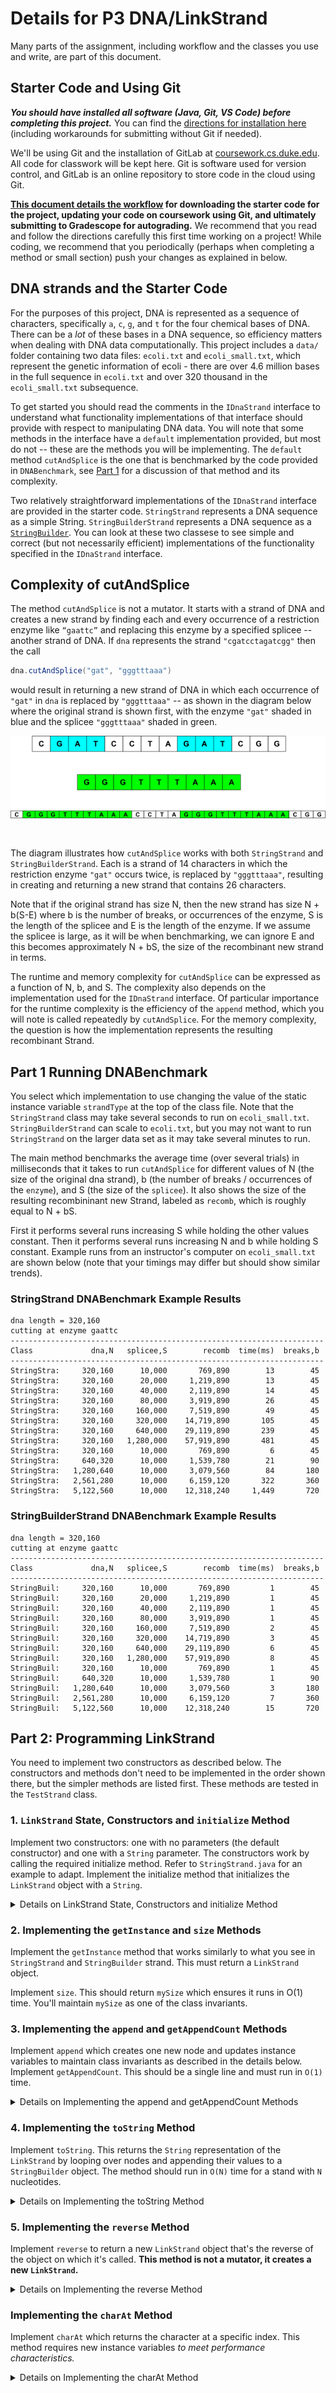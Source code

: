 # Details for P3 DNA/LinkStrand

Many parts of the assignment, including workflow and the classes you use and write, are part of this document.

## Starter Code and Using Git
**_You should have installed all software (Java, Git, VS Code) before completing this project._** You can find the [directions for installation here](https://coursework.cs.duke.edu/201fall23/resources-201/-/blob/main/installingSoftware.md) (including workarounds for submitting without Git if needed).

We'll be using Git and the installation of GitLab at [coursework.cs.duke.edu](https://coursework.cs.duke.edu). All code for classwork will be kept here. Git is software used for version control, and GitLab is an online repository to store code in the cloud using Git.

**[This document details the workflow](https://coursework.cs.duke.edu/201fall23/resources-201/-/blob/main/projectWorkflow.md) for downloading the starter code for the project, updating your code on coursework using Git, and ultimately submitting to Gradescope for autograding.** We recommend that you read and follow the directions carefully this first time working on a project! While coding, we recommend that you periodically (perhaps when completing a method or small section) push your changes as explained in below.

## DNA strands and the Starter Code

For the purposes of this project, DNA is represented as a sequence of characters, specifically `a`, `c`, `g`, and `t` for the four chemical bases of DNA. There can be a *lot* of these bases in a DNA sequence, so efficiency matters when dealing with DNA data computationally. This project includes a `data/` folder containing two data files: `ecoli.txt` and `ecoli_small.txt`, which represent the genetic information of ecoli - there are over 4.6 million bases in the full sequence in `ecoli.txt` and over 320 thousand in the `ecoli_small.txt` subsequence.

To get started you should read the comments in the `IDnaStrand` interface to understand what functionality implementations of that interface should provide with respect to manipulating DNA data. You will note that some methods in the interface have a `default` implementation provided, but most do not -- these are the methods you will be implementing. The `default` method `cutAndSplice` is the one that is benchmarked by the code provided in `DNABenchmark`, see [Part 1](#part-1-running-dnabenchmark-profiling-analysis) for a discussion of that method and its complexity.

Two relatively straightforward implementations of the `IDnaStrand` interface are provided in the starter code. `StringStrand` represents a DNA sequence as a simple String. `StringBuilderStrand` represents a DNA sequence as a  [`StringBuilder`](https://docs.oracle.com/en/java/javase/17/docs/api/java.base/java/lang/StringBuilder.html). You can look at these two classese to see simple and correct (but not necessarily efficient) implementations of the functionality specified in the `IDnaStrand` interface.

## Complexity of cutAndSplice

The method `cutAndSplice` is not a mutator. It starts with a strand of DNA and creates a new strand by finding each and every occurrence of a restriction enzyme like `“gaattc”` and replacing this enzyme by a specified splicee -- another strand of DNA. If `dna` represents the strand `"cgatcctagatcgg"` then the call 

```java
dna.cutAndSplice("gat", "gggtttaaa")
```

would result in returning a new strand of DNA in which each occurrence of `"gat"` in `dna` is replaced by `"gggtttaaa"` -- as shown in the diagram below where the original strand is shown first, with the enzyme `"gat"` shaded in blue and the splicee `"gggtttaaa"` shaded in green. 

<div align="center">
  <img src="figures/splice.png">
</div>

```


```

The diagram illustrates how `cutAndSplice` works with both `StringStrand` and `StringBuilderStrand`. Each is a strand of 14 characters in which the restriction enzyme `"gat"` occurs twice, is replaced by `"gggtttaaa"`, resulting in creating and returning a new strand that contains 26 characters.

Note that if the original strand has size N, then the new strand has size N + b(S-E) where b is the number of breaks, or occurrences of the enzyme, S is the length of the splicee and E is the length of the enzyme. If we assume the splicee is large, as it will be when benchmarking, we can ignore E and this becomes approximately N + bS, the size of the recombinant new strand in terms. 

The runtime and memory complexity for `cutAndSplice` can be expressed as a function of N, b, and S. The complexity also depends on the implementation used for the `IDnaStrand` interface. Of particular importance for the runtime complexity is the efficiency of the `append` method, which you will note is called repeatedly by `cutAndSplice`. For the memory complexity, the question is how the implementation represents the resulting recombinant Strand.

## Part 1 Running DNABenchmark

You select which implementation to use changing the value of the static instance variable `strandType` at the top of the class file. Note that the `StringStrand` class may take several seconds to run on `ecoli_small.txt`. `StringBuilderStrand` can scale to `ecoli.txt`, but you may not want to run `StringStrand` on the larger data set as it may take several minutes to run.

The main method benchmarks the average time (over several trials)  in milliseconds that it takes to run `cutAndSplice` for different values of N (the size of the original dna strand), b (the number of breaks / occurrences of the `enzyme`), and S (the size of the `splicee`). It also shows the size of the resulting recombininant new Strand, labeled as `recomb`, which is roughly equal to N + bS. 

First it performs several runs increasing S while holding the other values constant. Then it performs several runs increasing N and b while holding S constant. Example runs from an instructor's computer on `ecoli_small.txt` are shown below (note that your timings may differ but should show similar trends).

### StringStrand DNABenchmark Example Results

```
dna length = 320,160
cutting at enzyme gaattc
----------------------------------------------------------------------
Class             dna,N   splicee,S        recomb  time(ms)  breaks,b
----------------------------------------------------------------------
StringStra:     320,160      10,000       769,890        13        45
StringStra:     320,160      20,000     1,219,890        13        45
StringStra:     320,160      40,000     2,119,890        14        45
StringStra:     320,160      80,000     3,919,890        26        45
StringStra:     320,160     160,000     7,519,890        49        45
StringStra:     320,160     320,000    14,719,890       105        45
StringStra:     320,160     640,000    29,119,890       239        45
StringStra:     320,160   1,280,000    57,919,890       481        45
StringStra:     320,160      10,000       769,890         6        45
StringStra:     640,320      10,000     1,539,780        21        90
StringStra:   1,280,640      10,000     3,079,560        84       180
StringStra:   2,561,280      10,000     6,159,120       322       360
StringStra:   5,122,560      10,000    12,318,240     1,449       720
```

### StringBuilderStrand DNABenchmark Example Results

```
dna length = 320,160
cutting at enzyme gaattc
----------------------------------------------------------------------
Class             dna,N   splicee,S        recomb  time(ms)  breaks,b
----------------------------------------------------------------------
StringBuil:     320,160      10,000       769,890         1        45
StringBuil:     320,160      20,000     1,219,890         1        45
StringBuil:     320,160      40,000     2,119,890         1        45
StringBuil:     320,160      80,000     3,919,890         1        45
StringBuil:     320,160     160,000     7,519,890         2        45
StringBuil:     320,160     320,000    14,719,890         3        45
StringBuil:     320,160     640,000    29,119,890         6        45
StringBuil:     320,160   1,280,000    57,919,890         8        45
StringBuil:     320,160      10,000       769,890         1        45
StringBuil:     640,320      10,000     1,539,780         1        90
StringBuil:   1,280,640      10,000     3,079,560         3       180
StringBuil:   2,561,280      10,000     6,159,120         7       360
StringBuil:   5,122,560      10,000    12,318,240        15       720
```

## Part 2: Programming LinkStrand

You need to implement two constructors as described below.
The constructors and methods don't need to be implemented in the order shown there, but the simpler methods are listed first. These methods are tested in the `TestStrand` class.

### 1. `LinkStrand` State, Constructors and `initialize` Method
Implement two constructors: one with no parameters (the default constructor) and one with a `String` parameter. The constructors work by calling the required initialize method. Refer to `StringStrand.java` for an example to adapt. Implement the initialize method that initializes the `LinkStrand` object with a `String`.

<details>
<summary>Details on LinkStrand State, Constructors and initialize Method</summary>

You should start by defining a `private` inner `Node` class (that is, defined inside of the `LinkStrand` class) that defines a node in the `LinkStrand`. Each such node should store at least a `String` (referred to as `info` in this writeup) and a reference to the next node in the list. You will also need to define a constructor for your inner class.

After you have defined your node class, you should use the following instance variables definitions for the `ListStrand` class.

```java
private Node myFirst, myLast;
private long mySize;
private int myAppends;
private int myIndex;
private Node myCurrent;
private int myLocalIndex;
```

**All constructors and methods must maintain the following class invariants:**
1. `myFirst` references the first node in a linked list of nodes.
2. `myLast` references the last node in a linked list of nodes.
3. `mySize` represents the total number of characters stored in all nodes together.
4. `myAppends` is the number of times that the append method has been called. It would be useful to think of this as one less than the number of nodes in the linked list.

The following instance variables will be updated in `charAt()`:
1. `myIndex` tracks the last character we accessed with the `charAt()` method. Initialize this as `0`.
2. `myCurrent` tracks the last node holding the character at position `myIndex`. Initialize this as `myFirst`.
3. `myLocalIndex` tracks the last character we accessed within the `Node`. Initialize `this` as `0`.

Initially, when the `LinkStrand("cgatt...")` constructor is called  (though the `String` parameter can be any string) there will be a single node in the linked list that represents the DNA strand `"cgatt…"`. (The only way to have more than one node in a `LinkStrand` internal linked-list is by calling `.append`.)

<div align="center">
  <img src="figures/initialize.png">
</div>

As described above, you'll create two constructors. The string constructor should consist of one call to initialize which establishes the class invariant with a single node representing the entire strand of DNA as illustrated. The no-argument constructor, also called the default constructor, should have one line: `this("")`  --- this calls the one-parameter constructor with a String parameter of `""`. 

The `initialize` method will initialize instance variables and maintain the class invariants when it's called. Create a one-node list
in `initialize` and make sure that both `myFirst` and `myLast` reference/point to this Node. That will ensure part of the class invariant
is true.

</details>

### 2. Implementing the `getInstance` and `size` Methods
Implement the `getInstance` method that works similarly to what you see in `StringStrand` and `StringBuilder` strand. This must return a `LinkStrand` object. 

Implement `size`. This should return `mySize` which ensures it runs in O(1) time. You'll maintain `mySize` as one of the class invariants.

### 3. Implementing the `append` and `getAppendCount` Methods 
Implement `append` which creates one new node and updates instance variables to maintain class invariants as described in the details below. Implement `getAppendCount`. This should be a single line and must run in `O(1)` time.

<details>
<summary>Details on Implementing the append and getAppendCount Methods</summary>

The `append` method should add one new node to the end of the internal linked list and update state to maintain the invariant. For example, suppose that these two statements are both executed:

```java
LinkStrand dna = new LinkStrand("cgatt");
dna.append("aattcc");
```

The internal linked list maintained by `LinkStrand` after the first call consists of a single
node. After the call to append we have the following diagram:

<div align="center">
  <img src="figures/append.png">
</div>


Note that maintaining the class invariant after this call to append would require:
1. `myFirst` doesn't change
2. `myLast` changes to point to the new node added
3. `mySize` is incremented by six
4. `myAppends` is incremented by one (because a new node is added).

Note that `.append` returns an `IDnaStrand` object. This is the object that was just modified/appended to. However, the method append does not create a new `IDnaStrand` object. The `.append` method is a mutator -- it changes the internal state of the `IDnaStrand` object on which it's invoked, and then returns this `LinkStrand` object itself. Look carefully at both `StringStrand` and `StringBuilderStand` strand to see what to return.

Note that after implementing `append`, the method `getAppendCount` should return the correct result, the value of instance variable `myAppends` that's maintained by the class invariants and initialized/updated in `initialize` and `append`.
</details>


### 4. Implementing the `toString` Method
Implement `toString`. This returns the `String` representation of the `LinkStrand` by looping over nodes and appending their values to a `StringBuilder` object. The method should run in `O(N)` time for a stand with `N` nucleotides.

<details>
<summary>Details on Implementing the toString Method</summary>

The `toString` method returns the `String` representation of the entire DNA strand. Conceptually this is a concatenation of the `String` values stored in each node.

This method should use a standard `while` loop to visit each node in the internal linked list. The method creates and updates a single `StringBuilder` object by appending each `node.info` field to a `StringBuilder` object that's initially empty. The final return from `LinkStrand.toString` will simply be returning the result of calling `.toString()` on the `StringBuilder` object.

For more guidance on `StringBuilder`, see the [Java Documentation here](https://docs.oracle.com/en/java/javase/17/docs/api/java.base/java/lang/StringBuilder.html). 

You should be able to test all the methods implemented to this point using the class `TestStrand`. The testing methods in `TestStrand` rely on `.toString` being correct, so after implementing `.toString` you may find errors in your other methods as a result of testing.

</details>

### 5. Implementing the `reverse` Method
Implement `reverse` to return a new `LinkStrand` object that's the reverse of the object on which it's called. **This method is not a mutator, it creates a new `LinkStrand`.**

<details>
<summary>Details on Implementing the reverse Method</summary>

This method creates a new `LinkStrand` object that is the reverse of the object on which it's called. The reverse of `"cgatccgg"` is `"ggcctagc"`. This method returns a new strand; **it does not alter the strand on which it's called**, i.e., it's not a mutator. 

You should create a new linked list with nodes in reverse order, and each string in each node also reversed. Put differently: The reversed `LinkStrand` you return should have the same number of nodes as the original `LinkStrand`, but in reverse order; each internal node should also contain the reversed `String` of the corresponding node in the original `LinkStrand`. 

For example, if the original `LinkStrand` looks like
<div align="center">
  <img width=300 src="figures/beforeReverse.png">
</div>
then the `LinkStrand` returned by `reverse` should look like the following:
<div align="center">
  <img width=300 src="figures/afterReverse.png">
</div>
with no changes to the original.

The easiest way (and an efficient way) to reverse a `String` in Java is to use [`StringBuilder` and the `reverse` method](https://docs.oracle.com/en/java/javase/17/docs/api/java.base/java/lang/StringBuilder.html#reverse()).

Be sure to update all instance variables of the new reversed `LinkStrand` you are creating to be correct before it is returned. You may need to do this
directly by assigning values to the instance variables of the new `LinkStrand` object.

</details>

### Implementing the `charAt` Method
Implement `charAt` which returns the character at a specific index. This method requires new instance variables *to meet performance characteristics.*

<details>
<summary>Details on Implementing the charAt Method</summary>

This method returns the character at the specified index if that's a valid index, and throws an `IndexOutOfBoundsException` otherwise. A naive implementation of this method would start at the beginning of the linked list, the node referenced by `myFirst` and count characters until the `index`-th character is found. Note that you will need to loop *both* through the nodes, *and* through the characters within each node. 

For full credit, your `charAt` method should be more efficient. Specifically, you should maintain *state* (in this case, storing information in instance variables) so that after a call of `charAt(k)` the call of `charAt(k+1)` is a constant time operation.

To do this, you should appropriately update the following  instance variables: one for the current node in a sequence of calls of `charAt`, one for the current index into that node, and one for the overall count; these are explained below. 

- `myIndex` is the value of the parameter in the last call to `charAt`. This means that if a call to `s.charAt(100)` is followed by `s.charAt(101)` the value of `myIndex` will be 100 after `s.charAt(100)` executes and `myIndex` will be 101 after `s.charAt(101)` executes.
- `myLocalIndex` is the value of the index *within the string stored in the node last-referenced* by `charAt` when the method finishes. For example, suppose a strand consists of three nodes: the first has 60 characters; followed by a node of 30 characters; followed by a node of 40 characters. The call `s.charAt(40)` will mean that `myIndex` is 40 and `myLocalIndex` is also 40 since that's the index within the first node of the list, where the character whose index is 40 is found.  Suppose this is followed by `s.charAt(70).` The character at index 60 of the entire strand will be the character with index zero of the second node -- since the first node holds characters with indexes 0-59 since its info field is a string of 60 characters. The character at index 70 of the entire strand will be the character with index 10 of the second node. This means that after the call `charAt(70)` the value of `myIndex` will be 70, the value of `myLocalIndex` will be 10, and the value of `myCurrent` (see just below) is a pointer to the second node of a three-node list.

<div align="center">
  <img src="figures/charAt.png">
</div>

- `myCurrent` is the node of the internal list referenced in the last call to `charAt`. In the example above the value of `myCurrent` would be the first node after the call `s.charAt(40)`, would be the second node after the call `s.charAt(70)` or `s.charAt(89)`, and would be the third node after the call `s.charAt(90)` since the first two nodes only contain a total of 90 characters, with indexes 0 to 89.


### Why do we need charAt to be efficient?
If the `charAt` method is not efficient, the loop below will be `O(N^2)` since the `charAt` method will be `O(k)` to access the kth character.

```java
LinkStrand dna = new LinkStrand(".....");
StringBuilder s = new StringBuilder("");
for(int k=0; k < dna.size(); k++) {
    s.append(dna.charAt(k));
}
```

This `charAt` method is called by the code in the `CharDnaIterator` class. So iterating over an `IDnaStrand` object will ultimately use the `charAt` method as shown in the code below. 

```java
LinkStrand dna = new LinkStrand(".....");
Iterator<Character> iter= dna.iterator();
for(char ch : iter) {
    System.out.print(ch);
}
System.out.println();
```

The `Iterator` object in the code above is constructed as a result of calling the default `IDnaStrand.iterator` method, the body is shown here: 

```java
return new CharDnaIterator(this);
```

Note that the `IDnaStrand` object referenced by `this` is then stored in the `CharDnaIterator` object being created. 

You only need to implement `charAt`, then *all the code described and shown above will work correctly!* You will need to initialize the instance variables too.

### Order of Calls Matters
However, *you'll need to write code to deal with calls that aren't "in order".* If the call `.charAt(100)` is followed by the call `.charAt(30)` you'll need to start at the beginning of the internal linked list to find the character with index 30. If `.charAt(100)` is followed by `.charAt(350)` you won't start at the first node, but continue with the values stored in the instance variables.

</details>


